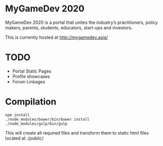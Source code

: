 MyGameDev 2020
==============

MyGameDev 2020 is a portal that unites the industry’s practitioners, policy makers, parents, students, educators, start-ups and investors.


This is currently hosted at http://mygamedev.asia/


TODO
====
- Portal Static Pages
- Profile showcases
- Forum Linkages



Compilation
===========
```
npm install
./node_modules/bower/bin/bower install
./node_modules/gulp/bin/gulp
```

This will create all required files and transform them to static html files located at ./public/
